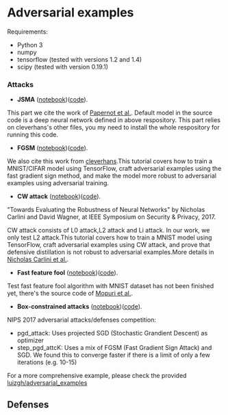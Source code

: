 # Adversarial examples


Requirements:

* Python 3
* numpy
* tensorflow (tested with versions 1.2 and 1.4)
* scipy (tested with version 0.19.1)


### Attacks

- **JSMA** ([notebook](notebooks))([code](adversarial_attacks)). 

This part we cite the work of [Papernot et al.](https://github.com/tensorflow/cleverhans).
Default model in the source code is a deep neural network defined in above respository.
This part relies on cleverhans's other files, you my need to install the whole respository for running this code.

- **FGSM** ([notebook](notebooks))([code](adversarial_attacks)). 

We also cite this work from [cleverhans](https://github.com/tensorflow/cleverhans).This tutorial covers how to train a MNIST/CIFAR model using TensorFlow, craft adversarial examples using the fast gradient sign method, and make the model more robust to adversarial examples using adversarial training.

- **CW attack** ([notebook](notebooks))([code](adversarial_attacks)). 

"Towards Evaluating the Robustness of Neural Networks" by Nicholas Carlini and David Wagner, at IEEE Symposium on Security & Privacy, 2017.

CW attack consists of L0 attack,L2 attack and Li attack. In our work, we only test L2 attack.This tutorial covers how to train a MNIST model using TensorFlow, craft adversarial examples using CW attack, and prove that defensive distillation is not robust to adversarial examples.More details in [Nicholas Carlini et al.](https://github.com/carlini/nn_robust_attacks).
 
- **Fast feature fool** ([notebook](notebooks))([code](adversarial_attacks)). 

Test fast feature fool algorithm with MNIST dataset has not been finished yet, there's the source code of [Mopuri et al.](https://github.com/val-iisc/fast-feature-fool).

- **Box-constrained attacks** ([notebook](notebooks/box_constrained_attack.ipynb))([code](adversarial_attacks)). 

NIPS 2017 adversarial attacks/defenses competition:
  * pgd_attack: Uses projected SGD (Stochastic Grandient Descent) as optimizer
  * step_pgd_attcK: Uses a mix of FGSM (Fast Gradient Sign Attack) and SGD. We found this to converge faster if there is a limit of only a few iterations (e.g. 10-15)

For a more comprehensive example, please check the provided [luizgh/adversarial_examples](https://github.com/luizgh/adversarial_examples)


## Defenses